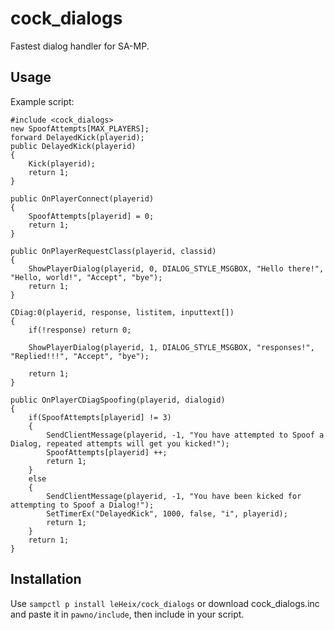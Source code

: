 # cock_dialogs
Fastest dialog handler for SA-MP.

## Usage
Example script:
```pawn
#include <cock_dialogs>
new SpoofAttempts[MAX_PLAYERS];
forward DelayedKick(playerid);
public DelayedKick(playerid)
{
    Kick(playerid);
    return 1;
}

public OnPlayerConnect(playerid)
{
	SpoofAttempts[playerid] = 0;
	return 1;
}

public OnPlayerRequestClass(playerid, classid)
{
	ShowPlayerDialog(playerid, 0, DIALOG_STYLE_MSGBOX, "Hello there!", "Hello, world!", "Accept", "bye");
	return 1;
}

CDiag:0(playerid, response, listitem, inputtext[])
{
	if(!response) return 0;
	
	ShowPlayerDialog(playerid, 1, DIALOG_STYLE_MSGBOX, "responses!", "Replied!!!", "Accept", "bye");
	
	return 1;
}

public OnPlayerCDiagSpoofing(playerid, dialogid)
{
	if(SpoofAttempts[playerid] != 3)
	{
		SendClientMessage(playerid, -1, "You have attempted to Spoof a Dialog, repeated attempts will get you kicked!");
		SpoofAttempts[playerid] ++;
		return 1;
	}
	else
	{
		SendClientMessage(playerid, -1, "You have been kicked for attempting to Spoof a Dialog!");
		SetTimerEx("DelayedKick", 1000, false, "i", playerid);
		return 1;
	}
    return 1;
}

```
## Installation
Use `sampctl p install leHeix/cock_dialogs` or download cock_dialogs.inc and paste it in `pawno/include`, then include in your script.
